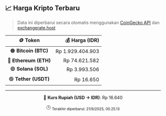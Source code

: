 

<!-- HARGA_KRIPTO -->
## 📈 Harga Kripto Terbaru

> Data ini diperbarui secara otomatis menggunakan [CoinGecko API](https://www.coingecko.com/) dan [exchangerate.host](https://exchangerate.host/)

<div align="center">

| 🪙 Token | 💰 Harga (IDR) |
|:------:|---------------:|
| 🟠 **Bitcoin (BTC)**   | Rp 1.929.404.903 |
| 🔵 **Ethereum (ETH)**  | Rp 74.621.582 |
| 🟣 **Solana (SOL)**    | Rp 3.993.506 |
| 🟢 **Tether (USDT)**   | Rp 16.650 |

---

💱 **Kurs Rupiah (USD → IDR)**: Rp 16.640

🕒 <sub>Terakhir diperbarui: 21/9/2025, 00.25.13</sub>

</div>
<!-- /HARGA_KRIPTO -->